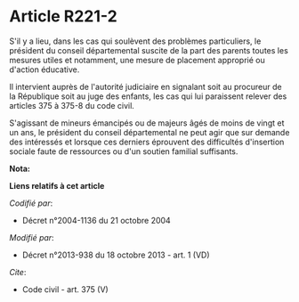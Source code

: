 # Article R221-2

S'il y a lieu, dans les cas qui soulèvent des problèmes particuliers, le président du conseil départemental suscite de la
part des parents toutes les mesures utiles et notamment, une mesure de placement approprié ou d'action éducative. 

Il intervient auprès de l'autorité judiciaire en signalant soit au procureur de la République soit au juge des enfants, les
cas qui lui paraissent relever des articles 375 à 375-8 du code civil. 

S'agissant de mineurs émancipés ou de majeurs âgés de moins de vingt et un ans, le président du conseil départemental ne peut
agir que sur demande des intéressés et lorsque ces derniers éprouvent des difficultés d'insertion sociale faute de ressources
ou d'un soutien familial suffisants.

**Nota:**



**Liens relatifs à cet article**

_Codifié par_:

  - Décret n°2004-1136 du 21 octobre 2004

_Modifié par_:

  - Décret n°2013-938 du 18 octobre 2013 - art. 1 (VD)

_Cite_:

  - Code civil - art. 375 (V)

